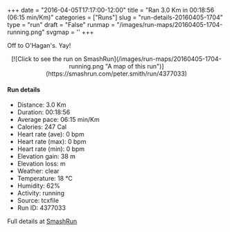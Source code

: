 +++
date = "2016-04-05T17:17:00-12:00"
title = "Ran 3.0 Km in 00:18:56 (06:15 min/Km)"
categories = ["Runs"]
slug = "run-details-20160405-1704"
type = "run"
draft = "False"
runmap = "/images/run-maps/20160405-1704-running.png"
svgmap = '<polyline points="10 100, 15 93, 23 96, 26 94, 34 80, 40 75, 43 73, 54 64, 70 46, 72 45, 73 48, 78 49, 78 47, 85 40, 88 39, 86 34, 90 27, 88 23, 84 22, 83 17, 79 11, 72 3, 56 0">'
+++

Off to O'Hagan's. Yay!

<!--more-->

<center>
[![Click to see the run on SmashRun](/images/run-maps/20160405-1704-running.png "A map of this run")](https://smashrun.com/peter.smith/run/4377033)
</center>

#### Run details

* Distance: 3.0 Km
* Duration: 00:18:56
* Average pace: 06:15 min/Km
* Calories: 247 Cal
* Heart rate (ave): 0 bpm
* Heart rate (max): 0 bpm
* Heart rate (min): 0 bpm
* Elevation gain: 38 m
* Elevation loss:  m
* Weather: clear
* Temperature: 18 &deg;C
* Humidity: 62%
* Activity: running
* Source: tcxfile
* Run ID: 4377033

Full details at [SmashRun](https://smashrun.com/peter.smith/run/4377033)
